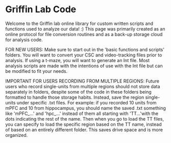 # Griffin Lab Code

Welcome to the Griffin lab online library for custom written scripts and functions used to
analyze our data! :) This page was primarily created as an online protocol for file conversion 
routines and as a back-up storage cloud for analysis code.


FOR NEW USERS: Make sure to start out in the 'basic functions and scripts' folders. You will
               want to convert your CSC and video-tracking files prior to analysis. If using a
               t-maze, you will want to generate an Int file. Most analysis scripts are made
               with the intentions of use with the Int file but can be modified to fit your
               needs.
               

IMPORTANT FOR USERS RECORDING FROM MULTIPLE REGIONS:
Future users who record single-units from multiple regions should not store data separately in
folders, despite some of the code in these folders being formatted to handle those storage habits. 
Instead, save the region single-units under specific .txt files. For example: if you recorded 10 units 
from mPFC and 10 from hippocampus, you should name the saved .txt something like 'mPFC_...' and 'hpc_...' 
instead of them all starting with 'TT...'with the dots indicating the rest of the name. Then when you go 
to load the TT files, you can specify to load the specific region based on the TT name, instead of based 
on an entirely different folder. This saves drive space and is more organized.
